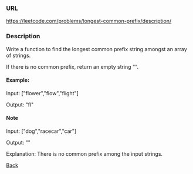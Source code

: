 ### URL

https://leetcode.com/problems/longest-common-prefix/description/

### Description

Write a function to find the longest common prefix string amongst an array of strings.

If there is no common prefix, return an empty string "".


#### Example:

Input: ["flower","flow","flight"]

Output: "fl"

#### Note

Input: ["dog","racecar","car"]

Output: ""

Explanation: There is no common prefix among the input strings.

[Back](./readme.md)